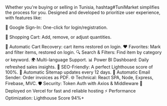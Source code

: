 Whether you're buying or selling in Tunisia, hashtag#TuniMarket simplifies the process for you. Designed and developed to prioritize user experience, with features like: 


🔐 Google Sign-In: One-click for login/registration.

🛒 Shopping Cart: Add, remove, or adjust quantities.

🔄 Automatic Cart Recovery: cart items restored on login.
❤️ Favorites: Mark and filter items, restored on login.
🔍 Search & Filters: Find item by category or keyword.
🌍 Multi-language Support.
📊 Power BI Dashboard: Daily refreshed sales insights.
🌟 SEO-Friendly: A perfect Lighthouse score of 100%.
🔄 Automatic Sitemap updates every 12 days.
📧 Automatic Email Sender: Order invoices as PDF.
🌐 Technical: React SPA, Node, Express, Firebase, MVC.
🛡️️️ Security: Token Auth with Axios & Middleware 
🚀 Deployed on Vercel for fast and reliable hosting
⚡ Performance Optimization: Lighthouse Score 94%+
